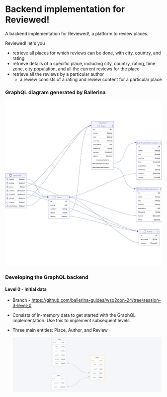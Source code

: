 # Backend implementation for Reviewed!

A backend implementation for Reviewed!, a platform to review places.

Reviewed! let's you 
- retrieve all places for which reviews can be done, with city, country, and rating
- retrieve details of a specific place, including city, country, rating, time zone, city population, and all the current reviews for the place
- retrieve all the reviews by a particular author
    - a review consists of a rating and review content for a particular place

### GraphQL diagram generated by Ballerina

![Overview](./resources/graphql-diagram.jpeg)

### Developing the GraphQL backend

#### Level 0 - Initial data

- Branch - https://github.com/ballerina-guides/wso2con-24/tree/session-3-level-0

- Consists of in-memory data to get started with the GraphQL implementation. Use this to implement subsequent levels.

- Three main entities: Place, Author, and Review

    ![Entity relationships](./resources/er-diagram.jpeg)


